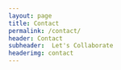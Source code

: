 ```yaml
---
layout: page
title: Contact
permalink: /contact/
header: Contact
subheader:  Let's Collaborate
headerimg: contact
---
```

